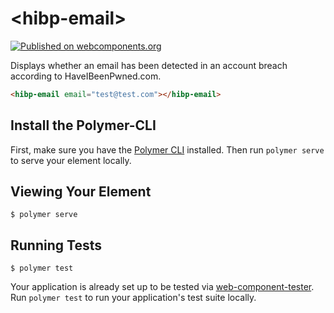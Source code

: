 # \<hibp-email\>
[![Published on webcomponents.org](https://img.shields.io/badge/webcomponents.org-published-blue.svg)](https://www.webcomponents.org/element/ndavison/hibp-email)

Displays whether an email has been detected in an account breach according to HaveIBeenPwned.com.

<!--
```
<custom-element-demo>
  <template>
    <link rel="import" href="hibp-email.html">
    <next-code-block></next-code-block>
  </template>
</custom-element-demo>
```
-->
```html
<hibp-email email="test@test.com"></hibp-email>
```

## Install the Polymer-CLI

First, make sure you have the [Polymer CLI](https://www.npmjs.com/package/polymer-cli) installed. Then run `polymer serve` to serve your element locally.

## Viewing Your Element

```
$ polymer serve
```

## Running Tests

```
$ polymer test
```

Your application is already set up to be tested via [web-component-tester](https://github.com/Polymer/web-component-tester). Run `polymer test` to run your application's test suite locally.
